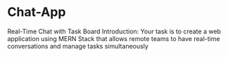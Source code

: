 # Chat-App
Real-Time Chat with Task Board  Introduction: Your task is to create a web application using MERN Stack that allows remote teams to have real-time conversations and manage tasks simultaneously
